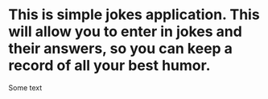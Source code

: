 # This is simple jokes application. This will allow you to enter in jokes and their answers, so you can keep a record of all your best humor.

Some text

